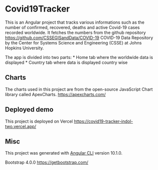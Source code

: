 # Covid19Tracker

This is an Angular project that tracks various informations such as the number of confirmed, recovered, deaths and active Covid-19 cases recorded worldwide.
It fetches the numbers from the github repository https://github.com/CSSEGISandData/COVID-19 COVID-19 Data Repository by the Center for Systems Science and Engineering (CSSE) at Johns Hopkins University.

The app is divided into two parts:
    * Home tab where the worldwide data is displayed
    * Country tab where data is displayed country wise

## Charts

The charts used in this project are from the open-source JavaScript Chart library called ApexCharts.
https://apexcharts.com/

## Deployed demo

This project is deployed on Vercel
https://covid19-tracker-indol-two.vercel.app/


## Misc

This project was generated with [Angular CLI](https://github.com/angular/angular-cli) version 10.1.0.

Bootstrap 4.0.0
https://getbootstrap.com/
